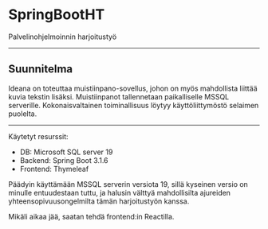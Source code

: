 # SpringBootHT
Palvelinohjelmoinnin harjoitustyö
___
## Suunnitelma

Ideana on toteuttaa muistiinpano-sovellus, johon on myös mahdollista
liittää kuvia tekstin lisäksi. Muistiinpanot tallennetaan paikalliselle
MSSQL serverille. Kokonaisvaltainen toiminallisuus löytyy käyttöliittymöstö selaimen
puolelta.


___

Käytetyt resurssit:
- DB: Microsoft SQL server 19
- Backend: Spring Boot 3.1.6
- Frontend: Thymeleaf

Päädyin käyttämään MSSQL serverin versiota 19, sillä kyseinen 
versio on minulle entuudestaan tuttu, ja halusin välttyä 
mahdollisilta ajureiden yhteensopivuusongelmilta tämän 
harjoitustyön kanssa.

Mikäli aikaa jää, saatan tehdä frontend:in Reactilla.
